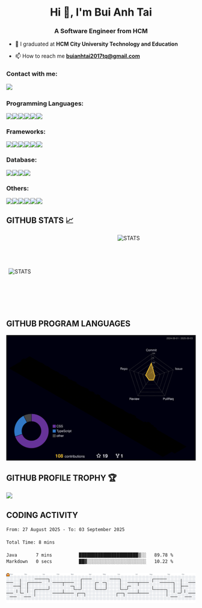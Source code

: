 <h1 align="center">Hi 👋, I'm Bui Anh Tai</h1>
<h3 align="center">A Software Engineer from HCM</h3>

- 🔭 I graduated at **HCM City University Technology and Education**

- 📫 How to reach me **buianhtai2017tq@gmail.com**

<h3 align="left">Contact with me: </h3>
<a href="https://www.facebook.com/profile.php?id=100012248492430" target="_blank"> <img src="https://img.shields.io/badge/Facebook-%231877F2.svg?style=for-the-badge&logo=Facebook&logoColor=white"> </a>


<h3 align="left">Programming Languages: </h3>
<div style="display: flex;">
  <img src="https://img.shields.io/badge/Java-%23ED8B00.svg?logo=openjdk&logoColor=white">
  <img src="https://img.shields.io/badge/JavaScript-F7DF1E?logo=javascript&logoColor=000">
  <img src="https://img.shields.io/badge/TypeScript-3178C6?logo=typescript&logoColor=fff">
  <img src="https://img.shields.io/badge/Python-3776AB?logo=python&logoColor=fff">
  <img src="https://img.shields.io/badge/php-%23777BB4.svg?&logo=php&logoColor=white">
  <img src="https://custom-icon-badges.demolab.com/badge/C%23-%23239120.svg?logo=cshrp&logoColor=white">
</div>

<h3 align="left">Frameworks: </h3>
<div style="display: flex;">
  <img src="https://img.shields.io/badge/Spring%20Boot-6DB33F?logo=springboot&logoColor=fff">
  <img src="https://img.shields.io/badge/React-%2320232a.svg?logo=react&logoColor=%2361DAFB">
  <img src="https://img.shields.io/badge/Angular-%23DD0031.svg?logo=angular&logoColor=white">
  <img src="https://img.shields.io/badge/Laravel-%23FF2D20.svg?logo=laravel&logoColor=white">
  <img src="https://img.shields.io/badge/Django-%23092E20.svg?logo=django&logoColor=white">
  <img src="https://img.shields.io/badge/FastAPI-009485.svg?logo=fastapi&logoColor=white">
 </div>

<h3 align="left">Database: </h3>
<div style="display: flex;">
  <img src="https://img.shields.io/badge/Postgres-%23316192.svg?logo=postgresql&logoColor=white">
  <img src="https://img.shields.io/badge/MySQL-4479A1?logo=mysql&logoColor=fff">
  <img src="https://custom-icon-badges.demolab.com/badge/Oracle-F80000?logo=oracle&logoColor=fff">
  <img src="https://img.shields.io/badge/MongoDB-%234ea94b.svg?logo=mongodb&logoColor=white">
 </div>

<h3 align="left">Others: </h3>
<div style="display: flex;">
  <img src="https://img.shields.io/badge/Docker-2496ED?logo=docker&logoColor=fff">
  <img src="https://img.shields.io/badge/Jenkins-D24939?logo=jenkins&logoColor=white">
  <img src="https://img.shields.io/badge/Git-F05032?logo=git&logoColor=fff">
  <img src="https://img.shields.io/badge/Jira-0052CC?logo=jira&logoColor=fff">
  <img src="https://img.shields.io/badge/Confluence-172B4D?logo=confluence&logoColor=fff">
  <img src="https://img.shields.io/badge/Slack-4A154B?logo=slack&logoColor=fff">
</div>

## GITHUB STATS 📈
<p style="width: 100%; display: flex; justify-content: space-around; align-items: center; flex-direction: row;">
<img style="width: 55%" src="https://github-readme-stats-sigma-five.vercel.app/api?username=buianhtai1205&show_icons=true&hide_border=true&theme=radical" alt="STATS" />
<img style="width: 40%; height: 195px;" src="https://github-readme-stats-sigma-five.vercel.app/api/top-langs/?username=buianhtai1205&&layout=compact&langs_count=6&theme=highcontrast&hide_border=true"  alt="STATS" />
</p>

## GITHUB PROGRAM LANGUAGES

<img src="./profile-3d-contrib/profile-night-rainbow.svg" alt=""/>

## GITHUB PROFILE TROPHY 🏆
<p>
  <img src="https://github-profile-trophy.vercel.app/?username=buianhtai1205&margin-w=25&margin-h=25&column=7&theme=darkhub" />    
</p>

## CODING ACTIVITY
<!-- <p>
  <img src="https://github-readme-stats.vercel.app/api/wakatime?username=buianhtai1205&layout=compact&theme=chartreuse-dark&hide_border=true" />
</p> -->
<!--START_SECTION:waka-->

```txt
From: 27 August 2025 - To: 03 September 2025

Total Time: 8 mins

Java       7 mins          ██████████████████████▒░░   89.78 %
Markdown   0 secs          ██▓░░░░░░░░░░░░░░░░░░░░░░   10.22 %
```

<!--END_SECTION:waka-->

###

<picture>
  <source media="(prefers-color-scheme: dark)" srcset="https://raw.githubusercontent.com/buianhtai1205/buianhtai1205/output/pacman-contribution-graph-dark.svg">
  <source media="(prefers-color-scheme: light)" srcset="https://raw.githubusercontent.com/buianhtai1205/buianhtai1205/output/pacman-contribution-graph.svg">
  <img alt="pacman contribution graph" src="https://raw.githubusercontent.com/buianhtai1205/buianhtai1205/output/pacman-contribution-graph.svg">
</picture>

